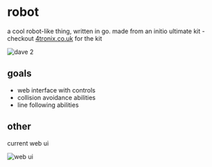 # robot
a cool robot-like thing, written in go.
made from an initio ultimate kit - checkout [4tronix.co.uk](http://4tronix.co.uk) for the kit

![dave 2](https://dl.dropboxusercontent.com/u/38032597/content/dave2.jpg)

## goals

* web interface with controls
* collision avoidance abilities
* line following abilities

## other

current web ui

![web ui](https://dl.dropboxusercontent.com/u/38032597/content/dave2-ui.png)